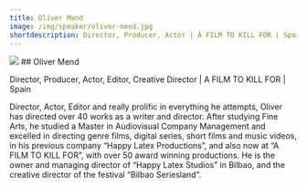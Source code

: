 ```yaml
---
title: Oliver Mend
image: /img/speaker/oliver-mend.jpg
shortdescription: Director, Producer, Actor | A FILM TO KILL FOR | Spain
---
```

<img src="/img/speaker/oliver-mend.jpg">
## Oliver Mend

Director, Producer, Actor, Editor, Creative Director | A FILM TO KILL FOR | Spain

Director, Actor, Editor and really prolific in everything he attempts, Oliver has directed over 40 works as a writer and director. After studying Fine Arts, he studied a Master in Audiovisual Company Management and excelled in directing genre films, digital series, short films and music videos, in his previous company “Happy Latex Productions”, and also now at “A FILM TO KILL FOR”, with over 50 award winning productions. He is the owner and managing director of “Happy Latex Studios” in Bilbao, and the creative director of the festival “Bilbao Seriesland”.




